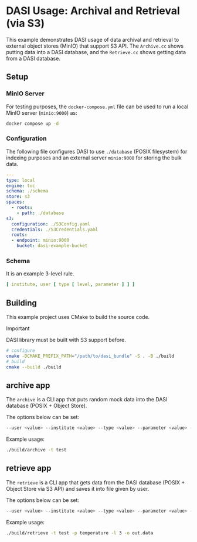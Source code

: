 # DASI Usage: Archival and Retrieval (via S3)

This example demonstrates DASI usage of data archival and retrieval to external object stores (MinIO) that support S3 API.
The `Archive.cc` shows putting data into a DASI database, and the `Retrieve.cc` shows getting data from a DASI database.

## Setup

### MinIO Server

For testing purposes, the `docker-compose.yml` file can be used to run a local MinIO server (`minio:9000`) as:

```bash
docker compose up -d
```

### Configuration

The following file configures DASI to use `./database` (POSIX filesystem) for indexing purposes
and an external server `minio:9000` for storing the bulk data.

```yaml
---
type: local
engine: toc
schema: ./schema
store: s3
spaces:
  - roots:
    - path: ./database
s3:
  configuration: ./S3Config.yaml
  credentials: ./S3Credentials.yaml
  roots:
  - endpoint: minio:9000
    bucket: dasi-example-bucket
```

### Schema

It is an example 3-level rule.

```yaml
[ institute, user [ type [ level, parameter ] ] ]
```

## Building

This example project uses CMake to build the source code.

> [!IMPORTANT]
> DASI library must be built with S3 support before.

```bash
# configure
cmake -DCMAKE_PREFIX_PATH="/path/to/dasi_bundle" -S . -B ./build
# build
cmake --build ./build
```

## archive app

The `archive` is a CLI app that puts random mock data into the DASI database (POSIX + Object Store).

The options below can be set:

```bash
--user <value> --institute <value> --type <value> --parameter <value> --level <value>
```

Example usage:

```bash
./build/archive -t test
```

## retrieve app

The `retrieve` is a CLI app that gets data from the DASI database (POSIX + Object Store via S3 API)
and saves it into file given by user.

The options below can be set:

```bash
--user <value> --institute <value> --type <value> --parameter <value> --level <value> --output_file <value>
```

Example usage:

```bash
./build/retrieve -t test -p temperature -l 3 -o out.data
```
